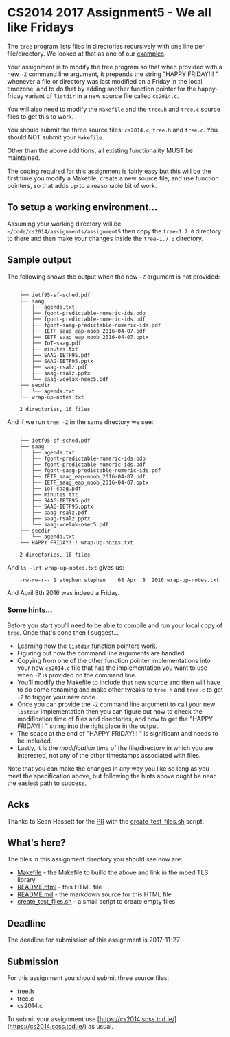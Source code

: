 <meta charset="utf-8" />

# CS2014 2017 Assignment5 - We all like Fridays

The ```tree``` program lists files in directories
recursively with one line per file/directory. We
looked at that as one of our [examples](../../examples/tree/README.html).

Your assignment is to modify the tree program so that when provided with
a new ```-Z``` command line argument, it prepends the string
"HAPPY FRIDAY!!! " whenever a file or directory was last modified on a Friday
in the local timezone, and to do that by adding another function pointer for
the happy-friday variant of ```listdir``` in a new source file called 
```cs2014.c```.

You will also need to modify the ```Makefile``` and the ```tree.h``` and
```tree.c``` source files to get this to work.

You should submit the three source files: ```cs2014.c```, ```tree.h``` 
and ```tree.c```. You should NOT submit your ```Makefile```.

Other than the above additions, all existing functionality MUST
be maintained.

The coding required for this assignment is fairly easy but this will
be the first time you modify a Makefile, create a new source file, 
and use function pointers, so that adds up to a reasonable bit of
work.

## To setup a working environment...

Assuming your working directory will be ```~/code/cs2014/assignments/assignment5```
then copy the ```tree-1.7.0``` directory to there and then make your changes
inside the ```tree-1.7.0``` directory.

## Sample output

The following shows the output when the new ```-Z``` argument
is not provided:

		.
		├── ietf95-sf-sched.pdf
		├── saag
		│   ├── agenda.txt
		│   ├── fgont-predictable-numeric-ids.odp
		│   ├── fgont-predictable-numeric-ids.pdf
		│   ├── fgont-saag-predictable-numeric-ids.pdf
		│   ├── IETF_saag_eap-noob_2016-04-07.pdf
		│   ├── IETF_saag_eap_noob_2016-04-07.pptx
		│   ├── IoT-saag.pdf
		│   ├── minutes.txt
		│   ├── SAAG-IETF95.pdf
		│   ├── SAAG-IETF95.pptx
		│   ├── saag-rsalz.pdf
		│   ├── saag-rsalz.pptx
		│   └── saag-vcelak-nsec5.pdf
		├── secdir
		│   └── agenda.txt
		└── wrap-up-notes.txt
		
		2 directories, 16 files

And if we run ```tree -Z``` in the same directory we
see:

		.
		├── ietf95-sf-sched.pdf
		├── saag
		│   ├── agenda.txt
		│   ├── fgont-predictable-numeric-ids.odp
		│   ├── fgont-predictable-numeric-ids.pdf
		│   ├── fgont-saag-predictable-numeric-ids.pdf
		│   ├── IETF_saag_eap-noob_2016-04-07.pdf
		│   ├── IETF_saag_eap_noob_2016-04-07.pptx
		│   ├── IoT-saag.pdf
		│   ├── minutes.txt
		│   ├── SAAG-IETF95.pdf
		│   ├── SAAG-IETF95.pptx
		│   ├── saag-rsalz.pdf
		│   ├── saag-rsalz.pptx
		│   └── saag-vcelak-nsec5.pdf
		├── secdir
		│   └── agenda.txt
		└── HAPPY FRIDAY!!! wrap-up-notes.txt
		
		2 directories, 16 files

And ```ls -lrt wrap-up-notes.txt``` gives us:

		-rw-rw-r-- 1 stephen stephen    68 Apr  8  2016 wrap-up-notes.txt

And April 8th 2016 was indeed a Friday.

### Some hints...

Before you start you'll need to be able to compile and run your
local copy of ```tree```. Once that's done then I suggest...

- Learning how the ```listdir``` function pointers work.
- Figuring out how the command line arguments are handled.
- Copying from one of the other function pointer
  implementations into your new ```cs2014.c``` file that has the
  implementation you want to use when ```-Z``` is provided on the
  command line. 
- You'll modify the Makefile to include that new source and then
  will have to do some renaming and make other tweaks to 
  ```tree.h``` and ```tree.c``` to get ```-Z``` to trigger
  your new code.
- Once you can provide the ```-Z``` command line argument to 
  call your new ```listdir``` implementation then you
  can figure out how to check the modification time of files
  and directories, and how to get the "HAPPY FRIDAY!!! "
  string into the right place in the output.
- The space at the end of "HAPPY FRIDAY!!! " is significant
  and needs to be included.
- Lastly, it is the *modification time* of the file/directory
  in which you are interested, not any of the other timestamps
  associated with files.

Note that you can make the changes in any way you like so
long as you meet the specification above, but following the
hints above ought be near the easiest path to success.

## Acks

Thanks to Sean Hassett for the [PR](https://github.com/sftcd/cs2014/pull/1) with the 
[create_test_files.sh](create_test_files.sh) script.

## What's here?

The files in this assignment directory you should see now are:

- [Makefile](Makefile)  - the Makefile to builld the above and link in the mbed TLS library
- [README.html](README.html) - this HTML file
- [README.md](README.md) - the markdown source for this HTML file
- [create_test_files.sh](create_test_files.sh) - a small script to create empty files

## Deadline

The deadline for submission of this assignment is 2017-11-27

## Submission

For this assignment you should submit three source files:

- tree.h
- tree.c
- cs2014.c 

To submit your assignment use 
[https://cs2014.scss.tcd.ie/](https://cs2014.scss.tcd.ie/) as usual.

